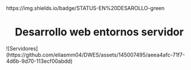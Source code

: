 <html>

<body>
  https://img.shields.io/badge/STATUS-EN%20DESAROLLO-green
<h1 align="center"> 
  Desarrollo web entornos servidor
</h1>
![Servidores](https://github.com/eliasmm04/DWES/assets/145007495/aeea4afc-71f7-4d6b-9d70-113ecf00abdd)

</body>
</html>

